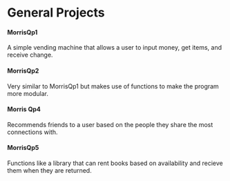 # General Projects

#### MorrisQp1
A simple vending machine that allows a user to input money, get items, and receive change. 

#### MorrisQp2
Very similar to MorrisQp1 but makes use of functions to make the program more modular.

#### Morris Qp4
Recommends friends to a user based on the people they share the most connections with.

#### MorrisQp5
Functions like a library that can rent books based on availability and recieve them when they are returned.



